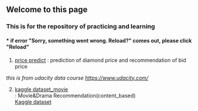## Welcome to this page

### This is for the repository of practicing and learning
####  * if error "Sorry, something went wrong. Reload?" comes out, please click "Reload"

1. [price predict](https://github.com/tododata101/tododata101.github.io/tree/master/pythoncode/project_learn/udacity) 
: prediction of diamond price and recommendation of bid price 

*this is from udacity data course https://www.udacity.com/*

2. [kaggle dataset_movie](https://github.com/tododata101/tododata101.github.io/tree/master/pythoncode/project_learn/Kaggle)<br>
: Movie&Drama Recommendation(content_based)<br>
[Kaggle dataset](https://www.kaggle.com/shivamb/netflix-shows/tasks)

